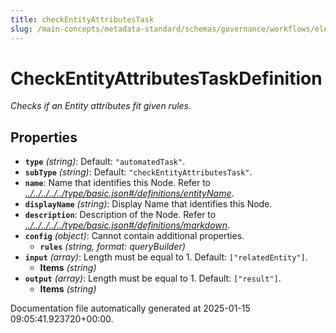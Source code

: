 ```yaml
---
title: checkEntityAttributesTask
slug: /main-concepts/metadata-standard/schemas/governance/workflows/elements/nodes/automatedtask/checkentityattributestask
---
```


# CheckEntityAttributesTaskDefinition

*Checks if an Entity attributes fit given rules.*

## Properties

- **`type`** *(string)*: Default: `"automatedTask"`.
- **`subType`** *(string)*: Default: `"checkEntityAttributesTask"`.
- **`name`**: Name that identifies this Node. Refer to *[../../../../../type/basic.json#/definitions/entityName](#/../../../../type/basic.json#/definitions/entityName)*.
- **`displayName`** *(string)*: Display Name that identifies this Node.
- **`description`**: Description of the Node. Refer to *[../../../../../type/basic.json#/definitions/markdown](#/../../../../type/basic.json#/definitions/markdown)*.
- **`config`** *(object)*: Cannot contain additional properties.
  - **`rules`** *(string, format: queryBuilder)*
- **`input`** *(array)*: Length must be equal to 1. Default: `["relatedEntity"]`.
  - **Items** *(string)*
- **`output`** *(array)*: Length must be equal to 1. Default: `["result"]`.
  - **Items** *(string)*


Documentation file automatically generated at 2025-01-15 09:05:41.923720+00:00.
